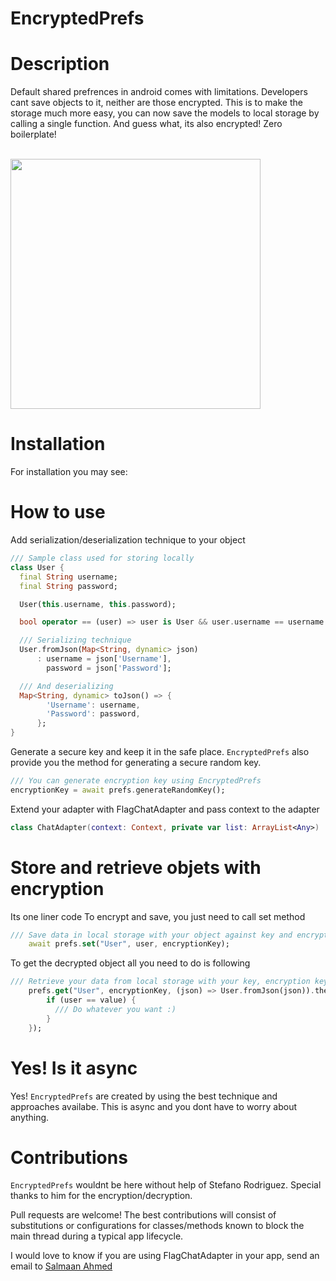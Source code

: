 # EncryptedPrefs

# Description
Default shared prefrences in android comes with limitations.
Developers cant save objects to it, neither are those encrypted.
This is to make the storage much more easy, you can now save the models to local storage by calling a single function.
And guess what, its also encrypted!
Zero boilerplate!

<br>
<img height="400" src="https://raw.githubusercontent.com/salmaanahmed/encryptedPrefs/master/screenshots/demo.gif" />
<br>

# Installation
For installation you may see: 

# How to use

Add serialization/deserialization technique to your object
```dart
/// Sample class used for storing locally
class User {
  final String username;
  final String password;

  User(this.username, this.password);

  bool operator == (user) => user is User && user.username == username && user.password == password;

  /// Serializing technique
  User.fromJson(Map<String, dynamic> json)
      : username = json['Username'],
        password = json['Password'];

  /// And deserializing
  Map<String, dynamic> toJson() => {
        'Username': username,
        'Password': password,
      };
}
```

Generate a secure key and keep it in the safe place.
```EncryptedPrefs``` also provide you the method for generating a secure random key.
```dart
/// You can generate encryption key using EncryptedPrefs
encryptionKey = await prefs.generateRandomKey();
```

Extend your adapter with FlagChatAdapter and pass context to the adapter
```kotlin
class ChatAdapter(context: Context, private var list: ArrayList<Any>) : FlagChatAdapter(context)
```

# Store and retrieve objets with encryption
Its one liner code
To encrypt and save, you just need to call set method
```dart
/// Save data in local storage with your object against key and encryption key
    await prefs.set("User", user, encryptionKey);
```

To get the decrypted object all you need to do is following
```dart
/// Retrieve your data from local storage with your key, encryption key and the serialization technique you are using
    prefs.get("User", encryptionKey, (json) => User.fromJson(json)).then((value) {
        if (user == value) {
          /// Do whatever you want :)
        }
    });
```

# Yes! Is it async
Yes! ```EncryptedPrefs``` are created by using the best technique and approaches availabe.
This is async and you dont have to worry about anything.

# Contributions
```EncryptedPrefs``` wouldnt be here without help of Stefano Rodriguez. Special thanks to him for the encryption/decryption.

Pull requests are welcome! The best contributions will consist of substitutions or configurations for classes/methods known to block the main thread during a typical app lifecycle.

I would love to know if you are using FlagChatAdapter in your app, send an email to [Salmaan Ahmed](mailto:salmaan.ahmed@hotmail.com)
